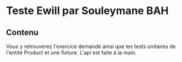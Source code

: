 # Teste Ewill par Souleymane BAH

## Contenu

Vous y retrouverez l'exercice demandé ainsi que les tests unitaires de l'entité Product et une fixture. L'api est faite à la main.

